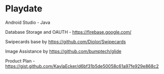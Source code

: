 # Playdate

Android Studio - Java

Database Storage and OAUTH - https://firebase.google.com/

Swipecards base by https://github.com/Diolor/Swipecards

Image Assistance by https://github.com/bumptech/glide

Product Plan - https://gist.github.com/KaylaEcker/d6bf31b5de50058c61a97fe929e868c2
